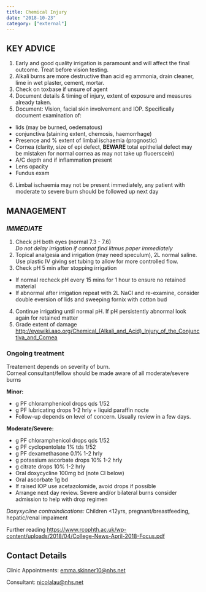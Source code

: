 ```yaml
---
title: Chemical Injury
date: "2018-10-23"
category: ["external"]
---
```


## KEY ADVICE 

1.  Early and good quality irrigation is paramount and will affect the final outcome.  Treat before vision testing. 
2.  Alkali burns are more destructive than acid eg ammonia, drain cleaner, lime in wet plaster, cement, mortar. 
3.  Check on toxbase if unsure of agent
4.  Document details & timing of injury, extent of exposure and measures already taken.
5.  Document: Vision, facial skin involvement and IOP. Specifically document examination of: 
* lids (may be burned, oedematous) 
* conjunctiva (staining extent, chemosis, haemorrhage)
* Presence and % extent of limbal ischaemia (prognostic)
* Cornea (clarity, size of epi defect, **BEWARE** total epithelial defect may be mistaken for normal cornea as may not take up fluoerscein)
* A/C depth and if inflammation present
* Lens opacity
* Fundus exam
6. Limbal ischaemia may not be present immediately, any patient with moderate to severe burn should be followed up next day




 ## MANAGEMENT 

 
 ### _IMMEDIATE_ 
 
1. Check pH both eyes (normal 7.3 - 7.6)  
*Do not delay irrigation if cannot find litmus paper immediately*
3. Topical analgesia and irrigation (may need speculum), 2L normal saline.  Use plastic IV giving set tubing to allow for more controlled flow.
4. Check pH 5 min after stopping irrigation 
*   If normal recheck pH every 15 mins for 1 hour to ensure no retained material
* If abnormal after irrigation repeat with 2L NaCl and re-examine, consider double eversion of lids and sweeping fornix with cotton bud
4. Continue irrigating until normal pH.  If pH persistently abnormal look again for retained matter
5. Grade extent of damage
http://eyewiki.aao.org/Chemical_(Alkali_and_Acid)_Injury_of_the_Conjunctiva_and_Cornea

### Ongoing treatment
Treatement depends on severity of burn.  
Corneal consultant/fellow should be made aware of all moderate/severe burns

**Minor:**
* g PF chloramphenicol drops qds 1/52
* g PF lubricating drops 1-2 hrly + liquid paraffin nocte
* Follow-up depends on level of concern. Usually review in a few days. 

**Moderate/Severe:**
* g PF chloramphenicol drops qds 1/52
* g PF cyclopentolate 1% tds 1/52
* g PF dexamethasone 0.1% 1-2 hrly
* g potassium ascorbate drops 10% 1-2 hrly
* g citrate drops 10% 1-2 hrly
* Oral doxycycline 100mg bd (note CI below)
* Oral ascorbate 1g bd
* If raised IOP use acetazolomide, avoid drops if possible
* Arrange next day review.  Severe and/or bilateral burns consider admission to help with drop regimen


 *Doxyxycline contraindications:*
 Children <12yrs, pregnant/breastfeeding, hepatic/renal impaiment
 
 
Further reading
https://www.rcophth.ac.uk/wp-content/uploads/2018/04/College-News-April-2018-Focus.pdf

## Contact Details

Clinic Appointments: emma.skinner10@nhs.net

Consultant: nicolalau@nhs.net
